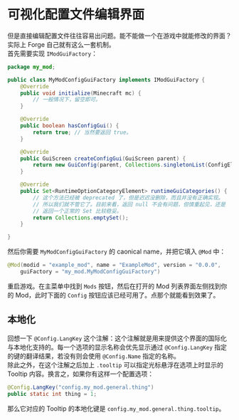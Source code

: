 # 可视化配置文件编辑界面

但是直接编辑配置文件往往容易出问题。能不能做一个在游戏中就能修改的界面？实际上 Forge 自己就有这么一套机制。  
首先需要实现 `IModGuiFactory`：

```java
package my_mod;

public class MyModConfigGuiFactory implements IModGuiFactory {
    @Override
    public void initialize(Minecraft mc) {
        // 一般情况下，留空即可。
    }

    @Override
    public boolean hasConfigGui() {
        return true; // 当然要返回 true。
    }

    @Override
    public GuiScreen createConfigGui(GuiScreen parent) {
        return new GuiConfig(parent, Collections.singletonList(ConfigElement.from(MyModConfig.class)), "my_mod_id", false, false, "First line", "Second line");
    }

    @Override
    public Set<RuntimeOptionCategoryElement> runtimeGuiCategories() {
        // 这个方法已经被 deprecated 了，但是迟迟没删除，而且并没有正确实现。
        // 所以我们就不管它了。目前来看，返回 null 不会有问题，但慎重起见，还是
        // 返回一个正常的 Set 比较稳妥。
        return Collections.emptySet();
    }

}
```

然后你需要 `MyModConfigGuiFactory` 的 caonical name，并把它填入 `@Mod` 中：

```java
@Mod(modid = "example_mod", name = "ExampleMod", version = "0.0.0",
    guiFactory = "my_mod.MyModConfigGuiFactory")
```

重启游戏。在主菜单中找到 `Mods` 按钮，然后在打开的 Mod 列表界面左侧找到你的 Mod，此时下面的 `Config` 按钮应该已经可用了。点那个就能看到效果了。

## 本地化

回想一下 `@Config.LangKey` 这个注解：这个注解就是用来提供这个界面的国际化与本地化支持的。每一个选项的显示名称会优先显示通过 `@Config.LangKey` 指定的键的翻译结果，若没有则会使用 `@Config.Name` 指定的名称。  
除此之外，在这个注解之后加上 `.tooltip` 可以指定光标悬浮在选项上时显示的 Tooltip 内容。换言之，如果你有这样一个配置选项：

```java
@Config.LangKey("config.my_mod.general.thing")
public static int thing = 1;
```

那么它对应的 Tooltip 的本地化键是 `config.my_mod.general.thing.tooltip`。

